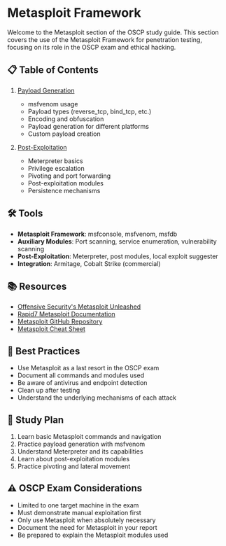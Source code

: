 # Metasploit Framework

Welcome to the Metasploit section of the OSCP study guide. This section covers the use of the Metasploit Framework for penetration testing, focusing on its role in the OSCP exam and ethical hacking.

## 📋 Table of Contents

1. [Payload Generation](01-Payload-Generation/README.md)
   - msfvenom usage
   - Payload types (reverse_tcp, bind_tcp, etc.)
   - Encoding and obfuscation
   - Payload generation for different platforms
   - Custom payload creation

2. [Post-Exploitation](02-Post-Exploitation/README.md)
   - Meterpreter basics
   - Privilege escalation
   - Pivoting and port forwarding
   - Post-exploitation modules
   - Persistence mechanisms

## 🛠 Tools

- **Metasploit Framework**: msfconsole, msfvenom, msfdb
- **Auxiliary Modules**: Port scanning, service enumeration, vulnerability scanning
- **Post-Exploitation**: Meterpreter, post modules, local exploit suggester
- **Integration**: Armitage, Cobalt Strike (commercial)

## 📚 Resources

- [Offensive Security's Metasploit Unleashed](https://www.offensive-security.com/metasploit-unleashed/)
- [Rapid7 Metasploit Documentation](https://docs.rapid7.com/metasploit/)
- [Metasploit GitHub Repository](https://github.com/rapid7/metasploit-framework)
- [Metasploit Cheat Sheet](https://www.sans.org/security-resources/sec560/misc_tools_sheet_v1.pdf)

## 📝 Best Practices

- Use Metasploit as a last resort in the OSCP exam
- Document all commands and modules used
- Be aware of antivirus and endpoint detection
- Clean up after testing
- Understand the underlying mechanisms of each attack

## 📅 Study Plan

1. Learn basic Metasploit commands and navigation
2. Practice payload generation with msfvenom
3. Understand Meterpreter and its capabilities
4. Learn about post-exploitation modules
5. Practice pivoting and lateral movement

## ⚠️ OSCP Exam Considerations

- Limited to one target machine in the exam
- Must demonstrate manual exploitation first
- Only use Metasploit when absolutely necessary
- Document the need for Metasploit in your report
- Be prepared to explain the Metasploit modules used
